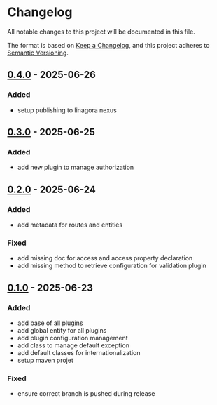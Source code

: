 # Changelog

All notable changes to this project will be documented in this file.

The format is based on [Keep a Changelog](https://keepachangelog.com/en/1.1.0/),
and this project adheres to [Semantic Versioning](https://semver.org/spec/v2.0.0.html).

## [0.4.0] - 2025-06-26

### Added

- setup publishing to linagora nexus

## [0.3.0] - 2025-06-25

### Added

- add new plugin to manage authorization

## [0.2.0] - 2025-06-24

### Added

- add metadata for routes and entities

### Fixed

- add missing doc for access and access property declaration
- add missing method to retrieve configuration for validation plugin

## [0.1.0] - 2025-06-23

### Added

- add base of all plugins
- add global entity for all plugins
- add plugin configuration management
- add class to manage default exception
- add default classes for internationalization
- setup maven projet

### Fixed

- ensure correct branch is pushed during release


[0.4.0]: https://oauth2@ci.linagora.com/linagora/lrs/LinID/linid-dm-v2/dm-api-core.git/compare/v0.3.0...v0.4.0
[0.3.0]: https://oauth2@ci.linagora.com/linagora/lrs/LinID/linid-dm-v2/dm-api-core.git/compare/v0.2.0...v0.3.0
[0.2.0]: https://oauth2@ci.linagora.com/linagora/lrs/LinID/linid-dm-v2/dm-api-core.git/compare/v0.1.0...v0.2.0
[0.1.0]: https://oauth2@ci.linagora.com/linagora/lrs/LinID/linid-dm-v2/dm-api-core.git/releases/tag/v0.1.0

